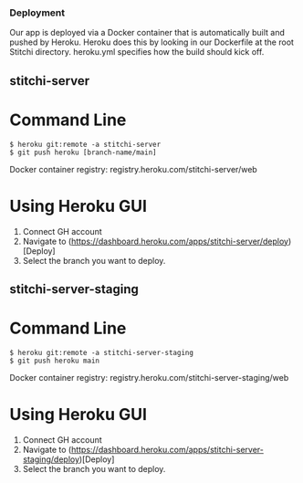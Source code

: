 ### Deployment

Our app is deployed via a Docker container that is automatically built and pushed by Heroku. Heroku does this by looking in our Dockerfile at the root Stitchi directory. heroku.yml specifies how the build should kick off.

## stitchi-server

# Command Line

```
$ heroku git:remote -a stitchi-server
$ git push heroku [branch-name/main]
```

Docker container registry: registry.heroku.com/stitchi-server/web

# Using Heroku GUI

1. Connect GH account
2. Navigate to (https://dashboard.heroku.com/apps/stitchi-server/deploy)[Deploy]
3. Select the branch you want to deploy.

## stitchi-server-staging

# Command Line

```
$ heroku git:remote -a stitchi-server-staging
$ git push heroku main
```

Docker container registry: registry.heroku.com/stitchi-server-staging/web

# Using Heroku GUI

1. Connect GH account
2. Navigate to (https://dashboard.heroku.com/apps/stitchi-server-staging/deploy)[Deploy]
3. Select the branch you want to deploy.
